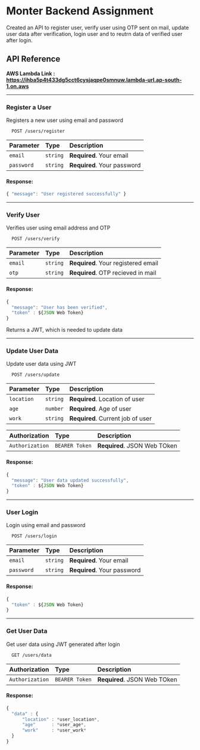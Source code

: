 # Monter Backend Assignment

Created an API to register user, verify user using OTP sent on mail, update user data after verification, login user and to reutrn data of verified user after login.



## API Reference

<b>AWS Lambda Link : https://ihba5p4t433dg5cct6cysjaqpe0smnuw.lambda-url.ap-south-1.on.aws</b>
___
### Register a User

Registers a new user using email and password

```http
  POST /users/register
```

| Parameter | Type     | Description                |
| :-------- | :------- | :------------------------- |
| `email` | `string` | **Required**. Your email |
| `password` | `string` | **Required**. Your password |

#### Response:
```javascript
{ "message": "User registered successfully" }
```
___
### Verify User

Verifies user using email address and OTP

```http
  POST /users/verify
```

| Parameter | Type     | Description                       |
| :-------- | :------- | :-------------------------------- |
| `email`      | `string` | **Required**. Your registered email |
| `otp`      | `string` | **Required**. OTP recieved in mail |
#### Response:
```javascript
{ 
  "message": "User has been verified",
  "token" : ${JSON Web Token}
}
```

Returns a JWT, which is needed to update data 

___
### Update User Data

Update user data using JWT

```http
  POST /users/update
```

| Parameter | Type     | Description                       |
| :-------- | :------- | :-------------------------------- |
| `location`      | `string` | **Required**. Location of user |
| `age`      | `number` | **Required**. Age of user |
| `work`      | `string` | **Required**. Current job of user |


| Authorization | Type     | Description                       |
| :-------- | :------- | :-------------------------------- |
| `Authorization`      | `BEARER Token` | **Required**. JSON Web TOken |


#### Response:
```javascript
{ 
  "message": "User data updated successfully",
  "token" : ${JSON Web Token}
}
```
___
### User Login

Login using email and password

```http
  POST /users/login
```

| Parameter | Type     | Description                |
| :-------- | :------- | :------------------------- |
| `email` | `string` | **Required**. Your email |
| `password` | `string` | **Required**. Your password |


#### Response:
```javascript
{ 
  "token" : ${JSON Web Token}
}
```
___
### Get User Data

Get user data using JWT generated after login

```http
  GET /users/data
```

| Authorization | Type     | Description                       |
| :-------- | :------- | :-------------------------------- |
| `Authorization`      | `BEARER Token` | **Required**. JSON Web TOken |


#### Response:
```javascript
{ 
  "data" : {
      "location" : *user_location*,
      "age"      : *user_age*,
      "work"     : *user_work*
  }
}
```
